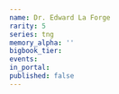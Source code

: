 ```yaml
---
name: Dr. Edward La Forge
rarity: 5
series: tng
memory_alpha: ''
bigbook_tier:
events:
in_portal:
published: false
---
```

